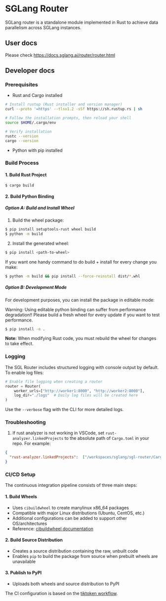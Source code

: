 # SGLang Router

SGLang router is a standalone module implemented in Rust to achieve data parallelism across SGLang instances.

## User docs

Please check https://docs.sglang.ai/router/router.html

## Developer docs

### Prerequisites

- Rust and Cargo installed

```bash
# Install rustup (Rust installer and version manager)
curl --proto '=https' --tlsv1.2 -sSf https://sh.rustup.rs | sh

# Follow the installation prompts, then reload your shell
source $HOME/.cargo/env

# Verify installation
rustc --version
cargo --version
```

- Python with pip installed


### Build Process

#### 1. Build Rust Project

```bash
$ cargo build
```

#### 2. Build Python Binding

##### Option A: Build and Install Wheel
1. Build the wheel package:
```bash
$ pip install setuptools-rust wheel build
$ python -m build
```

2. Install the generated wheel:
```bash
$ pip install <path-to-wheel>
```

If you want one handy command to do build + install for every change you make:

```bash
$ python -m build && pip install --force-reinstall dist/*.whl
```

##### Option B: Development Mode

For development purposes, you can install the package in editable mode:

Warning: Using editable python binding can suffer from performance degradation!! Please build a fresh wheel for every update if you want to test performance.

```bash
$ pip install -e .
```

**Note:** When modifying Rust code, you must rebuild the wheel for changes to take effect.

### Logging

The SGL Router includes structured logging with console output by default. To enable log files:

```python
# Enable file logging when creating a router
router = Router(
    worker_urls=["http://worker1:8000", "http://worker2:8000"],
    log_dir="./logs"  # Daily log files will be created here
)
```

Use the `--verbose` flag with the CLI for more detailed logs.

### Troubleshooting

1. If rust analyzer is not working in VSCode, set `rust-analyzer.linkedProjects` to the absolute path of `Cargo.toml` in your repo. For example:

```json
{
  "rust-analyzer.linkedProjects":  ["/workspaces/sglang/sgl-router/Cargo.toml"]
}
```

### CI/CD Setup

The continuous integration pipeline consists of three main steps:

#### 1. Build Wheels
- Uses `cibuildwheel` to create manylinux x86_64 packages
- Compatible with major Linux distributions (Ubuntu, CentOS, etc.)
- Additional configurations can be added to support other OS/architectures
- Reference: [cibuildwheel documentation](https://cibuildwheel.pypa.io/en/stable/)

#### 2. Build Source Distribution
- Creates a source distribution containing the raw, unbuilt code
- Enables `pip` to build the package from source when prebuilt wheels are unavailable

#### 3. Publish to PyPI
- Uploads both wheels and source distribution to PyPI

The CI configuration is based on the [tiktoken workflow](https://github.com/openai/tiktoken/blob/63527649963def8c759b0f91f2eb69a40934e468/.github/workflows/build_wheels.yml#L1).
